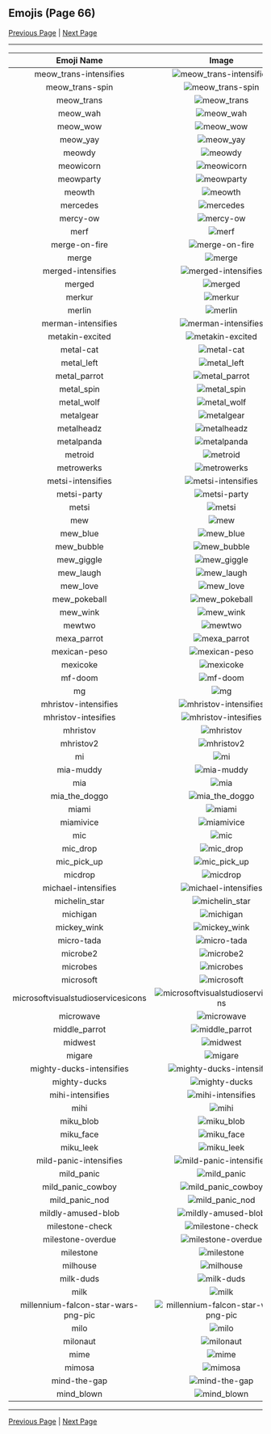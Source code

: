 
## Emojis (Page 66)

[Previous Page](/docs/hc/page-m-0065.md)
  | [Next Page](/docs/hc/page-m-0067.md)

<hr />

|Emoji Name|Image|
| :-: | :-: |
|meow_trans-intensifies| ![meow_trans-intensifies](/emojis/hc/meow_trans-intensifies.gif)|
|meow_trans-spin| ![meow_trans-spin](/emojis/hc/meow_trans-spin.gif)|
|meow_trans| ![meow_trans](/emojis/hc/meow_trans.png)|
|meow_wah| ![meow_wah](/emojis/hc/meow_wah.png)|
|meow_wow| ![meow_wow](/emojis/hc/meow_wow.png)|
|meow_yay| ![meow_yay](/emojis/hc/meow_yay.gif)|
|meowdy| ![meowdy](/emojis/hc/meowdy.png)|
|meowicorn| ![meowicorn](/emojis/hc/meowicorn.png)|
|meowparty| ![meowparty](/emojis/hc/meowparty.gif)|
|meowth| ![meowth](/emojis/hc/meowth.png)|
|mercedes| ![mercedes](/emojis/hc/mercedes.png)|
|mercy-ow| ![mercy-ow](/emojis/hc/mercy-ow.png)|
|merf| ![merf](/emojis/hc/merf.png)|
|merge-on-fire| ![merge-on-fire](/emojis/hc/merge-on-fire.gif)|
|merge| ![merge](/emojis/hc/merge.png)|
|merged-intensifies| ![merged-intensifies](/emojis/hc/merged-intensifies.gif)|
|merged| ![merged](/emojis/hc/merged.png)|
|merkur| ![merkur](/emojis/hc/merkur.png)|
|merlin| ![merlin](/emojis/hc/merlin.gif)|
|merman-intensifies| ![merman-intensifies](/emojis/hc/merman-intensifies.gif)|
|metakin-excited| ![metakin-excited](/emojis/hc/metakin-excited.gif)|
|metal-cat| ![metal-cat](/emojis/hc/metal-cat.png)|
|metal_left| ![metal_left](/emojis/hc/metal_left.png)|
|metal_parrot| ![metal_parrot](/emojis/hc/metal_parrot.gif)|
|metal_spin| ![metal_spin](/emojis/hc/metal_spin.gif)|
|metal_wolf| ![metal_wolf](/emojis/hc/metal_wolf.png)|
|metalgear| ![metalgear](/emojis/hc/metalgear.png)|
|metalheadz| ![metalheadz](/emojis/hc/metalheadz.jpg)|
|metalpanda| ![metalpanda](/emojis/hc/metalpanda.jpg)|
|metroid| ![metroid](/emojis/hc/metroid.png)|
|metrowerks| ![metrowerks](/emojis/hc/metrowerks.png)|
|metsi-intensifies| ![metsi-intensifies](/emojis/hc/metsi-intensifies.gif)|
|metsi-party| ![metsi-party](/emojis/hc/metsi-party.gif)|
|metsi| ![metsi](/emojis/hc/metsi.png)|
|mew| ![mew](/emojis/hc/mew.png)|
|mew_blue| ![mew_blue](/emojis/hc/mew_blue.gif)|
|mew_bubble| ![mew_bubble](/emojis/hc/mew_bubble.gif)|
|mew_giggle| ![mew_giggle](/emojis/hc/mew_giggle.png)|
|mew_laugh| ![mew_laugh](/emojis/hc/mew_laugh.gif)|
|mew_love| ![mew_love](/emojis/hc/mew_love.png)|
|mew_pokeball| ![mew_pokeball](/emojis/hc/mew_pokeball.gif)|
|mew_wink| ![mew_wink](/emojis/hc/mew_wink.png)|
|mewtwo| ![mewtwo](/emojis/hc/mewtwo.png)|
|mexa_parrot| ![mexa_parrot](/emojis/hc/mexa_parrot.gif)|
|mexican-peso| ![mexican-peso](/emojis/hc/mexican-peso.jpg)|
|mexicoke| ![mexicoke](/emojis/hc/mexicoke.png)|
|mf-doom| ![mf-doom](/emojis/hc/mf-doom.png)|
|mg| ![mg](/emojis/hc/mg.png)|
|mhristov-intensifies| ![mhristov-intensifies](/emojis/hc/mhristov-intensifies.gif)|
|mhristov-intesifies| ![mhristov-intesifies](/emojis/hc/mhristov-intesifies.gif)|
|mhristov| ![mhristov](/emojis/hc/mhristov.png)|
|mhristov2| ![mhristov2](/emojis/hc/mhristov2.png)|
|mi| ![mi](/emojis/hc/mi.png)|
|mia-muddy| ![mia-muddy](/emojis/hc/mia-muddy.png)|
|mia| ![mia](/emojis/hc/mia.jpg)|
|mia_the_doggo| ![mia_the_doggo](/emojis/hc/mia_the_doggo.png)|
|miami| ![miami](/emojis/hc/miami.png)|
|miamivice| ![miamivice](/emojis/hc/miamivice.png)|
|mic| ![mic](/emojis/hc/mic.png)|
|mic_drop| ![mic_drop](/emojis/hc/mic_drop.gif)|
|mic_pick_up| ![mic_pick_up](/emojis/hc/mic_pick_up.gif)|
|micdrop| ![micdrop](/emojis/hc/micdrop.jpg)|
|michael-intensifies| ![michael-intensifies](/emojis/hc/michael-intensifies.gif)|
|michelin_star| ![michelin_star](/emojis/hc/michelin_star.png)|
|michigan| ![michigan](/emojis/hc/michigan.png)|
|mickey_wink| ![mickey_wink](/emojis/hc/mickey_wink.gif)|
|micro-tada| ![micro-tada](/emojis/hc/micro-tada.png)|
|microbe2| ![microbe2](/emojis/hc/microbe2.png)|
|microbes| ![microbes](/emojis/hc/microbes.png)|
|microsoft| ![microsoft](/emojis/hc/microsoft.png)|
|microsoftvisualstudioservicesicons| ![microsoftvisualstudioservicesicons](/emojis/hc/microsoftvisualstudioservicesicons.png)|
|microwave| ![microwave](/emojis/hc/microwave.jpg)|
|middle_parrot| ![middle_parrot](/emojis/hc/middle_parrot.gif)|
|midwest| ![midwest](/emojis/hc/midwest.png)|
|migare| ![migare](/emojis/hc/migare.gif)|
|mighty-ducks-intensifies| ![mighty-ducks-intensifies](/emojis/hc/mighty-ducks-intensifies.gif)|
|mighty-ducks| ![mighty-ducks](/emojis/hc/mighty-ducks.png)|
|mihi-intensifies| ![mihi-intensifies](/emojis/hc/mihi-intensifies.gif)|
|mihi| ![mihi](/emojis/hc/mihi.png)|
|miku_blob| ![miku_blob](/emojis/hc/miku_blob.png)|
|miku_face| ![miku_face](/emojis/hc/miku_face.png)|
|miku_leek| ![miku_leek](/emojis/hc/miku_leek.png)|
|mild-panic-intensifies| ![mild-panic-intensifies](/emojis/hc/mild-panic-intensifies.gif)|
|mild_panic| ![mild_panic](/emojis/hc/mild_panic.png)|
|mild_panic_cowboy| ![mild_panic_cowboy](/emojis/hc/mild_panic_cowboy.png)|
|mild_panic_nod| ![mild_panic_nod](/emojis/hc/mild_panic_nod.gif)|
|mildly-amused-blob| ![mildly-amused-blob](/emojis/hc/mildly-amused-blob.png)|
|milestone-check| ![milestone-check](/emojis/hc/milestone-check.png)|
|milestone-overdue| ![milestone-overdue](/emojis/hc/milestone-overdue.png)|
|milestone| ![milestone](/emojis/hc/milestone.png)|
|milhouse| ![milhouse](/emojis/hc/milhouse.png)|
|milk-duds| ![milk-duds](/emojis/hc/milk-duds.png)|
|milk| ![milk](/emojis/hc/milk.png)|
|millennium-falcon-star-wars-png-pic| ![millennium-falcon-star-wars-png-pic](/emojis/hc/millennium-falcon-star-wars-png-pic.png)|
|milo| ![milo](/emojis/hc/milo.png)|
|milonaut| ![milonaut](/emojis/hc/milonaut.png)|
|mime| ![mime](/emojis/hc/mime.png)|
|mimosa| ![mimosa](/emojis/hc/mimosa.png)|
|mind-the-gap| ![mind-the-gap](/emojis/hc/mind-the-gap.png)|
|mind_blown| ![mind_blown](/emojis/hc/mind_blown.gif)|

<hr/>

[Previous Page](/docs/hc/page-m-0065.md)
  | [Next Page](/docs/hc/page-m-0067.md)